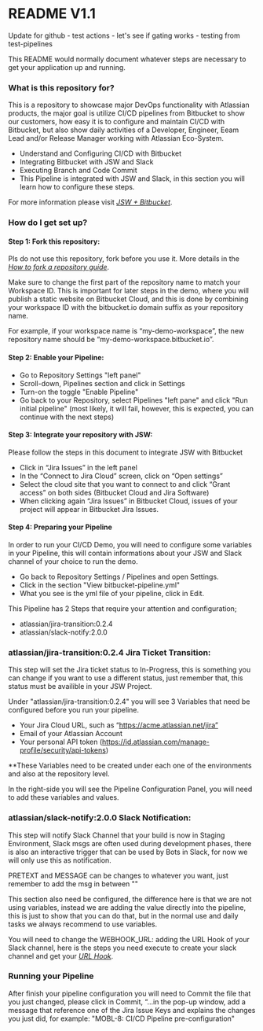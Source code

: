 # README V1.1 #

Update for github - test actions - let's see if gating works - testing from test-pipelines


This README would normally document whatever steps are necessary to get your application up and running.

### What is this repository for? ###
This is a repository to showcase major DevOps functionality with Atlassian products, the major goal is utilize CI/CD pipelines from Bitbucket to show our customers,
how easy it is to configure and maintain CI/CD with Bitbucket, but also show daily activities of a Developer, Engineer, Eeam Lead and/or Release Manager working 
with Atlassian Eco-System.

* Understand and Configuring CI/CD with Bitbucket
* Integrating Bitbucket with JSW and Slack 
* Executing Branch and Code Commit
* This Pipeline is integrated with JSW and Slack, in this section you will learn how to configure these steps.

For more information please visit [_JSW + Bitbucket_](https://www.atlassian.com/software/jira/bitbucket-integration).

### How do I get set up? ###

#### Step 1: Fork this repository:

Pls do not use this repository, fork before you use it.
More details in the [_How to fork a repository guide_](https://confluence.atlassian.com/bitbucket/forking-a-repository-221449527.html).

Make sure to change the first part of the repository name to match your Workspace ID. This is important for later steps in the demo, where you will publish a static website on Bitbucket Cloud, and this is done by combining your workspace ID with the bitbucket.io domain suffix as your repository name.

For example, if your workspace name is “my-demo-workspace”, the new repository name should be “my-demo-workspace.bitbucket.io”. 

#### Step 2: Enable your Pipeline:

* Go to Repository Settings "left panel"
* Scroll-down, Pipelines section and click in Settings
* Turn-on the toggle "Enable Pipeline"
* Go back to your Repository, select Pipelines "left pane" and click "Run initial pipeline" (most likely, it will fail, however, this is expected, you can continue with the next steps)

#### Step 3: Integrate your repository with JSW:

Please follow the steps in this document to integrate JSW with Bitbucket

* Click in “Jira Issues” in the left panel
* In the “Connect to Jira Cloud” screen, click on “Open settings”
* Select the cloud site that you want to connect to and click “Grant access” on both sides (Bitbucket Cloud and Jira Software)
* When clicking again “Jira Issues” in Bitbucket Cloud, issues of your project will appear in Bitbucket Jira Issues.

#### Step 4: Preparing your Pipeline

In order to run your CI/CD Demo, you will need to configure some variables in your Pipeline, this will contain informations about your JSW and Slack channel of your choice to run the demo.

* Go back to Repository Settings / Pipelines and open Settings.
* Click in the section "View bitbucket-pipeline.yml"
* What you see is the yml file of your pipeline, click in Edit. 

This Pipeline has 2 Steps that require your attention and configuration;

 * atlassian/jira-transition:0.2.4
 * atlassian/slack-notify:2.0.0

### atlassian/jira-transition:0.2.4 Jira Ticket Transition:

 This step will set the Jira ticket status to In-Progress, this is something you can change if you want to use a different status, just remember that, this status must be availible in your JSW Project.

 Under "atlassian/jira-transition:0.2.4" you will see 3 Variables that need be configured before you run your pipeline.

* Your Jira Cloud URL, such as “https://acme.atlassian.net/jira”
* Email of your Atlassian Account
* Your personal API token (https://id.atlassian.com/manage-profile/security/api-tokens)

 **These Variables need to be created under each one of the environments and also at the repository level.

 In the right-side you will see the Pipeline Configuration Panel, you will need to add these variables and values.

### atlassian/slack-notify:2.0.0 Slack Notification:

 This step will notify Slack Channel that your build is now in Staging Environment, Slack msgs are often used during development phases, there is also an interactive trigger that can be used by Bots in Slack, for now we will only use this as notification.

 PRETEXT and MESSAGE can be changes to whatever you want, just remember to add the msg in between ""

 This section also need be configured, the difference here is that we are not using variables, instead we are adding the value directly into the pipeline, this is just to show that you can do that, but in the normal use and daily tasks we always recommend to use variables.

 You will need to change the WEBHOOK_URL: adding the URL Hook of your Slack channel, here is the steps you need execute to create your slack channel and get your [_URL Hook_](https://api.slack.com/messaging/webhooks). 


### Running your Pipeline ###

 After finish your pipeline configuration you will need to Commit the file that you just changed, please click in Commit, “…in the pop-up window, add a message that reference one of the Jira Issue Keys and explains the changes you just did, for example: "MOBL-8: CI/CD Pipeline pre-configuration"

